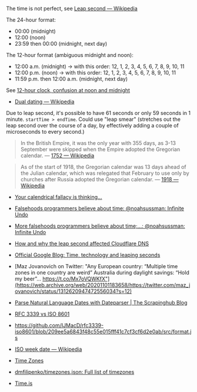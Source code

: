 The time is not perfect, see [Leap second — Wikipedia](https://en.wikipedia.org/wiki/Leap_second)

The 24-hour format:

- 00:00 (midnight)
- 12:00 (noon)
- 23:59 then 00:00 (midnight, next day)

The 12-hour format (ambiguous midnight and noon):

- 12:00 a.m. (midnight) -> with this order: 12, 1, 2, 3, 4, 5, 6, 7, 8, 9, 10, 11
- 12:00 p.m. (noon) -> with this order: 12, 1, 2, 3, 4, 5, 6, 7, 8, 9, 10, 11
- 11:59 p.m. then 12:00 a.m. (midnight, next day)

See [12-hour clock, confusion at noon and midnight](https://en.wikipedia.org/wiki/12-hour_clock#Confusion_at_noon_and_midnight)

- [Dual dating — Wikipedia](https://en.wikipedia.org/wiki/Dual_dating)

Due to leap second, it's possible to have 61 seconds or only 59 seconds in 1 minute. `startTime > endTime`. Could use "leap smear" (stretches out the leap second over the course of a day, by effectively adding a couple of microseconds to every second.)

> In the British Empire, it was the only year with 355 days, as 3-13 September were skipped when the Empire adopted the Gregorian calendar.
— [1752 — Wikipedia](https://en.wikipedia.org/wiki/1752)

> As of the start of 1918, the Gregorian calendar was 13 days ahead of the Julian calendar, which was relegated that February to use only by churches after Russia adopted the Gregorian calendar.
— [1918 — Wikipedia](https://en.wikipedia.org/wiki/1918)

- [Your calendrical fallacy is thinking…](https://web.archive.org/web/20210515141515/https://yourcalendricalfallacyis.com/)
- [Falsehoods programmers believe about time: @noahsussman: Infinite Undo](https://web.archive.org/web/20210926080918/https://infiniteundo.com/post/25326999628/falsehoods-programmers-believe-about-time)
- [More falsehoods programmers believe about time;...: @noahsussman: Infinite Undo](https://web.archive.org/web/20210911153048/https://infiniteundo.com/post/25509354022/more-falsehoods-programmers-believe-about-time)
- [How and why the leap second affected Cloudflare DNS](https://web.archive.org/web/20211011051658/https://blog.cloudflare.com/how-and-why-the-leap-second-affected-cloudflare-dns/#afalsehoodprogrammersbelieveabouttime)
- [Official Google Blog: Time, technology and leaping seconds](https://web.archive.org/web/20211003082114/https://googleblog.blogspot.com/2011/09/time-technology-and-leaping-seconds.html)
- [Maz Jovanovich on Twitter: "Any European country: “Multiple time zones in one country are weird” Australia during daylight savings: “Hold my beer”… https://t.co/Mx7oVQWKfX"](https://web.archive.org/web/20201101183658/https://twitter.com/maz_jovanovich/status/1312620947472556034?s=12)

- [Parse Natural Language Dates with Dateparser | The Scrapinghub Blog](http://blog.scrapinghub.com/2015/11/09/parse-natural-language-dates-with-dateparser/)

- [RFC 3339 vs ISO 8601](https://ijmacd.github.io/rfc3339-iso8601/)
- https://github.com/IJMacD/rfc3339-iso8601/blob/209ee5a6843f48c55e015fff41c7cf3cf6d2e0ab/src/format.js
- [ISO week date — Wikipedia](https://en.wikipedia.org/wiki/ISO_week_date)
- [Time Zones](http://everytimezone.com/)
- [dmfilipenko/timezones.json: Full list of timezones](https://github.com/dmfilipenko/timezones.json)

- [Time.is](https://time.is/)

